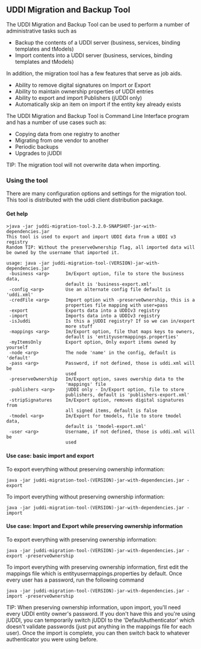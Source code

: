## UDDI Migration and Backup Tool

The UDDI Migration and Backup Tool can be used to perform a number of administrative tasks such as

 - Backup the contents of a UDDI server (business, services, binding templates and tModels)
 - Import contents into a UDDI server (business, services, binding templates and tModels)

In addition, the migration tool has a few features that serve as job aids.

 - Ability to remove digital signatures on Import or Export
 - Ability to maintain ownership properties of UDDI entries
 - Ability to export and import Publishers (jUDDI only)
 - Automatically skip an item on import if the entity key already exists

The UDDI Migration and Backup Tool is Command Line Interface program and has a number of use cases such as:

* Copying data from one registry to another
* Migrating from one vendor to another
* Periodic backups
* Upgrades to jUDDI

TIP: The migration tool will not overwrite data when importing.


### Using the tool

There are many configuration options and settings for the migration tool. This tool is distributed with the uddi client distribution package. 

#### Get help

````
>java -jar juddi-migration-tool-3.2.0-SNAPSHOT-jar-with-dependencies.jar
This tool is used to export and import UDDI data from a UDDI v3 registry
Random TIP: Without the preserveOwnership flag, all imported data will be owned by the username that imported it.

usage: java -jar juddi-migration-tool-(VERSION)-jar-with-dependencies.jar
 -business <arg>      Im/Export option, file to store the business data,
                      default is 'business-export.xml'
 -config <arg>        Use an alternate config file default is 'uddi.xml'
 -credFile <arg>      Import option with -preserveOwnership, this is a
                      properties file mapping with user=pass
 -export              Exports data into a UDDIv3 registry
 -import              Imports data into a UDDIv3 registry
 -isJuddi             Is this a jUDDI registry? If so we can in/export
                      more stuff
 -mappings <arg>      Im/Export option, file that maps keys to owners,
                      default is 'entityusermappings.properties'
 -myItemsOnly         Export option, Only export items owned by yourself
 -node <arg>          The node 'name' in the config, default is 'default'
 -pass <arg>          Password, if not defined, those is uddi.xml will be
                      used
 -preserveOwnership   Im/Export option, saves owership data to the
                      'mappings' file
 -publishers <arg>    jUDDI only - In/Export option, file to store
                      publishers, default is 'publishers-export.xml'
 -stripSignatures     Im/Export option, removes digital signatures from
                      all signed items, default is false
 -tmodel <arg>        Im/Export for tmodels, file to store tmodel data,
                      default is 'tmodel-export.xml'
 -user <arg>          Username, if not defined, those is uddi.xml will be
                      used
````

#### Use case: basic import and export

To export everything without preserving ownership information:

````
java -jar juddi-migration-tool-(VERSION)-jar-with-dependencies.jar -export
````

To import everything without preserving ownership information:

````
java -jar juddi-migration-tool-(VERSION)-jar-with-dependencies.jar -import
````

#### Use case: Import and Export while preserving ownership information

To export everything with preserving ownership information:

````
java -jar juddi-migration-tool-(VERSION)-jar-with-dependencies.jar -export -preserveOwnership
````

To import everything with preserving ownership information, first edit the mappings file which is entityusermappings.properties by default. Once every user has a password, run the following command

````
java -jar juddi-migration-tool-(VERSION)-jar-with-dependencies.jar -import -preserveOwnership
````

TIP: When preserving ownership information, upon import, you'll need every UDDI entity owner's password. If you don't have this and you're using jUDDI, you can temporarily switch jUDDI to the 'DefaultAuthenticator' which doesn't validate passwords (just put anything in the mappings file for each user). Once the import is complete, you can then switch back to whatever authenticator you were using before.
